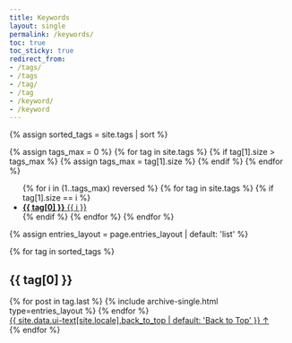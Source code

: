 ```yaml
---
title: Keywords
layout: single
permalink: /keywords/
toc: true
toc_sticky: true
redirect_from:
- /tags/
- /tags
- /tag/
- /tag
- /keyword/
- /keyword
---
```


{% assign sorted_tags = site.tags | sort %}

{% assign tags_max = 0 %}
{% for tag in site.tags %}
  {% if tag[1].size > tags_max %}
    {% assign tags_max = tag[1].size %}
  {% endif %}
{% endfor %}

<ul class="taxonomy__index">
  {% for i in (1..tags_max) reversed %}
    {% for tag in site.tags %}
      {% if tag[1].size == i %}
        <li>
          <a href="#{{ tag[0] | slugify }}">
            <strong>{{ tag[0] }}</strong> <span class="taxonomy__count">{{ i }}</span>
          </a>
        </li>
      {% endif %}
    {% endfor %}
  {% endfor %}
</ul>

{% assign entries_layout = page.entries_layout | default: 'list' %}

{% for tag in sorted_tags %}
<section class="taxonomy__section">
<h2 class="archive__subtitle" id="{{ tag[0] | slugify | downcase }}">{{ tag[0] }}</h2>
<div class="entries-{{ entries_layout }}">
{% for post in tag.last %}
{% include archive-single.html type=entries_layout %}
{% endfor %}
</div>
<a href="#page-title" class="back-to-top">{{ site.data.ui-text[site.locale].back_to_top | default: 'Back to Top' }} &uarr;</a>
</section>
{% endfor %}
</div>

